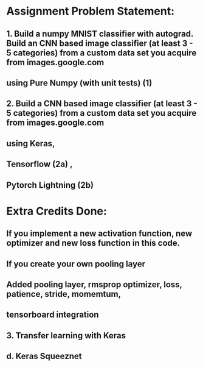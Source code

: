 # Assignment Problem Statement:
## 1. Build a numpy MNIST classifier with autograd. Build an CNN based image classifier (at least 3 - 5 categories) from a custom data set you acquire from images.google.com
##    using Pure Numpy (with unit tests) (1)
## 2. Build a CNN based image classifier (at least 3 - 5 categories) from a custom data set you acquire from images.google.com
##    using Keras,
##    Tensorflow (2a) ,
##    Pytorch Lightning (2b)
#  Extra Credits Done:
##    If you implement a new activation function, new optimizer and new loss function in this code.
##    If you create your own pooling layer

##    Added pooling layer, rmsprop optimizer, loss, patience, stride, momemtum,
##    tensorboard integration
## 3. Transfer learning with Keras
## d. Keras Squeeznet
